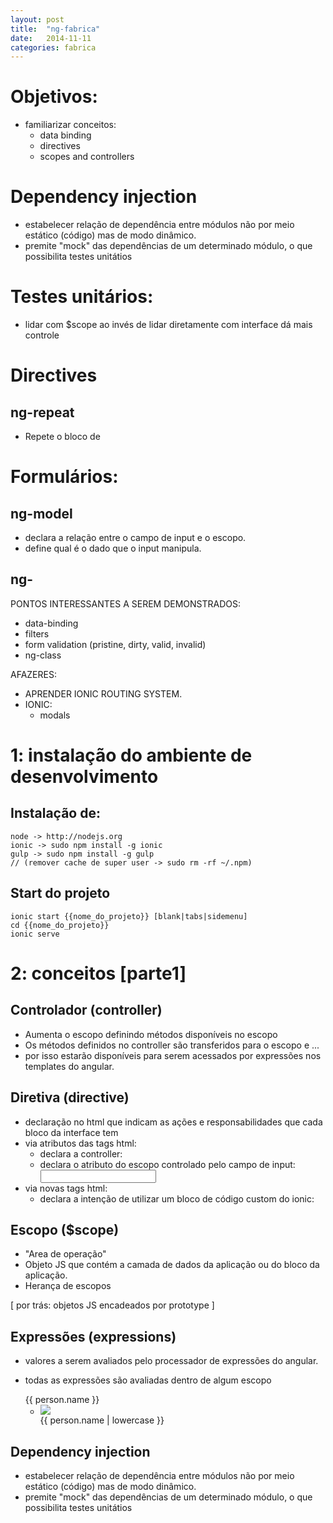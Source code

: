 ```yaml
---
layout: post
title:  "ng-fabrica"
date:   2014-11-11
categories: fabrica
---
```


# Objetivos: 

- familiarizar conceitos:
	- data binding
	- directives
	- scopes and controllers



# Dependency injection 

- estabelecer relação de dependência entre módulos não por meio estático (código)
mas de modo dinâmico. 
- premite "mock" das dependências de um determinado módulo, o que possibilita testes
unitátios


# Testes unitários:
- lidar com $scope ao invés de lidar diretamente com interface dá mais controle



# Directives

## ng-repeat

- Repete o bloco de 

# Formulários:

## ng-model

- declara a relação entre o campo de input e o escopo.
- define qual é o dado que o input manipula.

## ng-



PONTOS INTERESSANTES A SEREM DEMONSTRADOS:

- data-binding
- filters
- form validation (pristine, dirty, valid, invalid)
- ng-class



AFAZERES:
- APRENDER IONIC ROUTING SYSTEM.
- IONIC:
	- modals







# 1: instalação do ambiente de desenvolvimento

## Instalação de:
	node -> http://nodejs.org
	ionic -> sudo npm install -g ionic
	gulp -> sudo npm install -g gulp
	// (remover cache de super user -> sudo rm -rf ~/.npm)

## Start do projeto
	ionic start {{nome_do_projeto}} [blank|tabs|sidemenu]
	cd {{nome_do_projeto}}
	ionic serve

# 2: conceitos [parte1]

## Controlador (controller)

- Aumenta o escopo definindo métodos disponíveis no escopo
- Os métodos definidos no controller são transferidos para o escopo e ...
- por isso estarão disponíveis para serem acessados por expressões
nos templates do angular.

## Diretiva (directive)

- declaração no html que indicam as ações e responsabilidades que cada bloco da interface tem
- via atributos das tags html: 
	- declara a controller:
		<div ng-controller="ExampleController"></div>
	- declara o atributo do escopo controlado pelo campo de input: 
		<input ng-model="person.name" type="text">
- via novas tags html:
	- declara a intenção de utilizar um bloco de código custom do ionic:
		<ion-sidemenu>
			<ion-content>
			</ion-content>
			<ion-side left>
			</ion-side>
		</ion-sidemenu>


## Escopo ($scope)

- "Area de operação"
- Objeto JS que contém a camada de dados da aplicação ou do bloco da aplicação.
- Herança de escopos

[ por trás: objetos JS encadeados por prototype ]

## Expressões (expressions)

- valores a serem avaliados pelo processador de expressões do angular.
- todas as expressões são avaliadas dentro de algum escopo

	<div>{{ person.name }}</div>
	<ul>
		<li ng-repeat="person in people">
			<img src="{{ person.picture }}">
			<div>{{ person.name | lowercase }}</div>
		</li>
	</ul>


## Dependency injection 

- estabelecer relação de dependência entre módulos não por meio estático (código)
mas de modo dinâmico. 
- premite "mock" das dependências de um determinado módulo, o que possibilita testes
unitátios
